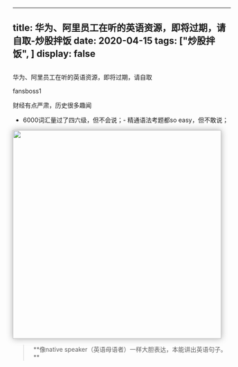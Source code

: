 
---
title:   华为、阿里员工在听的英语资源，即将过期，请自取-炒股拌饭
date: 2020-04-15
tags: ["炒股拌饭", ]
display: false
---


## 



华为、阿里员工在听的英语资源，即将过期，请自取




fansboss1




财经有点严肃，历史很多趣闻





- 6000词汇量过了四六级，但不会说；- 精通语法考题都so easy，但不敢说；
<img class="rich_pages" data-cropselx1="0" data-cropselx2="566" data-cropsely1="0" data-cropsely2="349" data-ratio="0.6175925925925926" data-s="300,640" data-type="jpeg" data-w="1080" src="https://mmbiz.qpic.cn/mmbiz_jpg/8xzRRIia75licI13lTFKC1HA8y7Np23Waia6zicWS1lJdeLHmesmc3lyG5kTyJvOl1ibBOZceic376VicUjcPF9ry9jFQ/640?wx_fmt=jpeg" style="box-shadow: rgb(170, 170, 170) 0px 0px 14px 0px;box-sizing: border-box !important;word-wrap: break-word !important;width: 482px !important;visibility: visible !important;"/>



> <section style="max-width: 100%;box-sizing: border-box !important;word-wrap: break-word !important;overflow-wrap: break-word !important;"><section style="margin-right: 8px;margin-left: 8px;max-width: 100%;min-height: 1em;text-align: left;box-sizing: border-box !important;word-wrap: break-word !important;overflow-wrap: break-word !important;">**像native speaker（英语母语者）一样大胆表达，本能讲出英语句子。**</section></section>










